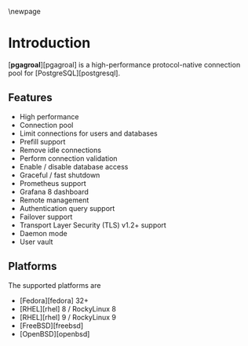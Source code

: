\newpage

# Introduction

[**pgagroal**][pgagroal] is a high-performance protocol-native connection pool for [PostgreSQL][postgresql].

## Features

* High performance
* Connection pool
* Limit connections for users and databases
* Prefill support
* Remove idle connections
* Perform connection validation
* Enable / disable database access
* Graceful / fast shutdown
* Prometheus support
* Grafana 8 dashboard
* Remote management
* Authentication query support
* Failover support
* Transport Layer Security (TLS) v1.2+ support
* Daemon mode
* User vault

## Platforms

The supported platforms are

* [Fedora][fedora] 32+
* [RHEL][rhel] 8 / RockyLinux 8
* [RHEL][rhel] 9 / RockyLinux 9
* [FreeBSD][freebsd]
* [OpenBSD][openbsd]
